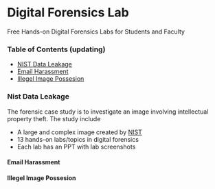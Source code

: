 # Digital Forensics Lab
Free Hands-on Digital Forensics Labs for Students and Faculty 

### Table of Contents  (updating)
- [NIST Data Leakage](#Nist%20Data%20Leakage)
- [Email Harassment](#Email%20Harassment)
- [Illegel Image Possesion](#Illegel%20Image%20Possesion)

### Nist Data Leakage
The forensic case study is to investigate an image involving intellectual property theft. The study include 
* A large and complex image created by [NIST](https://www.cfreds.nist.gov/data_leakage_case/data-leakage-case.html)
* 13 hands-on labs/topics in digital forensics
* Each lab has an PPT with lab screenshots

#### Email Harassment
#### Illegel Image Possesion

